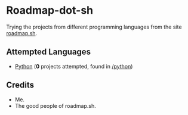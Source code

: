 # Roadmap-dot-sh

Trying the projects from different programming languages from the site [roadmap.sh](https://roadmap.sh).

## Attempted Languages

- [Python](https://roadmap.sh/python/) (**0** projects attempted, found in [/python](/python/))

## Credits

- Me.
- The good people of roadmap.sh.

